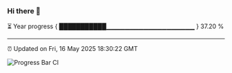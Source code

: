### Hi there 👋

⏳ Year progress { ███████████▁▁▁▁▁▁▁▁▁▁▁▁▁▁▁▁▁▁▁ } 37.20 %

---

⏰ Updated on Fri, 16 May 2025 18:30:22 GMT

![Progress Bar CI](https://github.com/liununu/liununu/workflows/Progress%20Bar%20CI/badge.svg)
